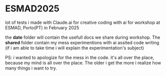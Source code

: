 # ESMAD2025
lot of tests i made with Claude.ai for creative coding with ai for workshop at ESMAD, Porto(PT) in February 2025

the __date__ folder will contain the usefull docs we share during workshop.
The __shared__ folder contain my mess experimentions with ai assited code writing (if i am able to take time i will explain the experimentation's subject)
  
PS: i wanted to apologize for the mess in the code. it's all over the place, because my mind is all over the place.
The older i get the more i realize how many things i want to try.
